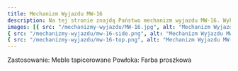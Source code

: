 ```yaml
---
title: Mechanizm Wyjazdu MW-16
description: Na tej stronie znajdą Państwo mechanizm wyjazdu MW-16. Wykonany jest ze stali pokrytej farbą proszkową. Mechanizm pozwala na szybkie i wygodne wysuwanie powierzchni ukrytych mebli tapicerowanych.
images: [{ src: "/mechanizmy-wyjazdu/MW-16.jpg", alt: "Mechanizm Wyjazdu MW-16" },
{ src: "/mechanizmy-wyjazdu/mw-16-side.png", alt: "Mechanizm Wyjazdu MW-16" },
{ src: "/mechanizmy-wyjazdu/mw-16-top.png", alt: "Mechanizm Wyjazdu MW-16" }]
---
```


Zastosowanie: Meble tapicerowane
Powłoka: Farba proszkowa
